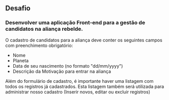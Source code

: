 ## Desafio 
### Desenvolver uma aplicação Front-end para a gestão de candidatos na aliança rebelde.

O cadastro de candidatos para a aliança deve conter os seguintes campos com preenchimento
obrigatório:
* Nome
* Planeta
* Data de seu nascimento (no formato &quot;dd/mm/yyyy&quot;)
* Descrição da Motivação para entrar na aliança

Além do formulário de cadastro, é importante haver uma listagem com todos os registros já
cadastrados. Esta listagem também será utilizada para administrar nosso cadastro (Inserir
novos, editar ou excluir registros)
